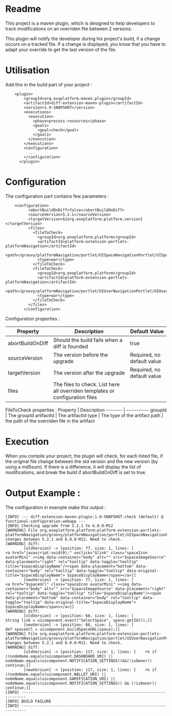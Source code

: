 Readme
=======

This project is a maven plugin, which is designed to help developers to track modifications on an overriden file between 2
 versions.
 
This plugin will notify the developer during his project's build, if a change occurs on a tracked file.
If a change is displayed, you know that you have to adapt your override to get the last version of the file.



Utilisation
===========
Add this in the build part of your project : 
```
    <plugin>
        <groupId>org.exoplatform.maven.plugin</groupId>
        <artifactId>diff-extension-maven-plugin</artifactId>
        <version>1.0-SNAPSHOT</version>
        <executions>
          <execution>
            <phase>process-resources</phase>
            <goals>
              <goal>check</goal>
            </goals>
          </execution>
        </executions>
        <configuration>
          ...
        </configuration>
      </plugin>
```

Configuration
=============
The configuration part contains few parameters :
```
    <configuration>
          <abortBuildOnDiff>false</abortBuildOnDiff>
          <sourceVersion>5.2.1</sourceVersion>
          <targetVersion>${org.exoplatform.platform.version}</targetVersion>
          <files>
            <fileToCheck>
              <groupId>org.exoplatform.platform</groupId>
              <artifactId>platform-extension-portlets-platformNavigation</artifactId>
              <path>/groovy/platformNavigation/portlet/UISpaceNavigationPortlet/UISpaceNavigationPortlet.gtmpl</path>
              <type>war</type>
            </fileToCheck>
            <fileToCheck>
              <groupId>org.exoplatform.platform</groupId>
              <artifactId>platform-extension-portlets-platformNavigation</artifactId>
              <path>/groovy/platformNavigation/portlet/UIUserNavigationPortlet/UIUserNavigationPortlet.gtmpl</path>
              <type>war</type>
            </fileToCheck>
          </files>
        </configuration>
```

Configuration properties : 

Property | Description | Default Value
-------- | ----------- | -------------
abortBuildOnDiff | Should the build fails when a diff is founded | true
sourceVersion  | The version before the upgrade | Required, no default value
targetVersion  | The version after the upgrade | Required, no default value
files  | The files to check. List here all overriden templates or configuration files | 

FileToCheck properties :
Property | Description 
-------- | ----------- 
groupId | The groupId 
artifactId | The artifactId 
type | The type of the artifact
path | the path of the overriden file in the artifact

Execution
=============
 When you compile your project, the plugin will check, for each listed file, if the original file change between the old
  version and the new version (by using a md5sum). If there is a difference, it will display the list of modifications, and
   break the build if abortBuildOnDiff is set to true.
   
Output Example :
=============
The configuration in example make this output :
```
[INFO] --- diff-extension-maven-plugin:1.0-SNAPSHOT:check (default) @ functional-configuration-webapp ---
[INFO] Checking upgrade from 5.2.1 to 6.0.0-M12
[WARNING] File org.exoplatform.platform:platform-extension-portlets-platformNavigation/groovy/platformNavigation/portlet/UISpaceNavigationPortlet/UISpaceNavigationPortlet.gtmpl changes between 5.2.1 and 6.0.0-M12. Need to check.
[WARNING] diff: 
        [oldVersion] -> [position: 77, size: 1, lines: [                                        <a href="javascript:void(0);" onclick="$link" class="spaceIcon avatarMini" ><img data-container="body" alt="" src="$spaceImageSource" data-placement="right" rel="tooltip" data-toggle="tooltip" title="$spaceDisplayName"/><span data-placement="bottom" data-container="body" rel="tooltip" data-toggle="tooltip" data-original-title="$spaceDisplayName"> $spaceDisplayName</span></a>]]
        [newVersion] -> [position: 77, size: 1, lines: [                                        <a href="$spaceUrl" class="spaceIcon avatarMini" ><img data-container="body" alt="" src="$spaceImageSource" data-placement="right" rel="tooltip" data-toggle="tooltip" title="$spaceDisplayName"/><span data-placement="bottom" data-container="body" rel="tooltip" data-toggle="tooltip" data-original-title="$spaceDisplayName"> $spaceDisplayName</span></a>]]
[WARNING] diff: 
        [oldVersion] -> [position: 68, size: 1, lines: [                String link = uicomponent.event("SelectSpace", space.getId());]]
        [newVersion] -> [position: 68, size: 1, lines: [                 def spaceUrl = uicomponent.buildSpaceURL(space);]]
[WARNING] File org.exoplatform.platform:platform-extension-portlets-platformNavigation/groovy/platformNavigation/portlet/UIUserNavigationPortlet/UIUserNavigationPortlet.gtmpl changes between 5.2.1 and 6.0.0-M12. Need to check.
[WARNING] diff: 
        [oldVersion] -> [position: 117, size: 1, lines: [    <% if  ((nodeName.equals(uicomponent.DASHBOARD_URI) || nodeName.equals(uicomponent.NOTIFICATION_SETTINGS))&&(!isOwner))  continue;]]
        [newVersion] -> [position: 117, size: 1, lines: [    <% if  ((nodeName.equals(uicomponent.WALLET_URI) || nodeName.equals(uicomponent.GAMIFICATION_URI) ||   nodeName.equals(uicomponent.NOTIFICATION_SETTINGS)) && (!isOwner))  continue;]]
[INFO] ------------------------------------------------------------------------
[INFO] BUILD FAILURE
[INFO] ------------------------------------------------------------------------

```

